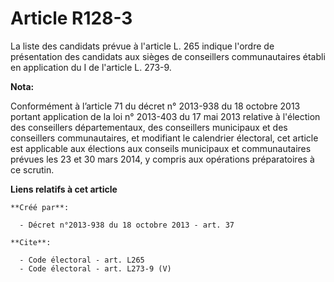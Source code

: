 # Article R128-3

La liste des candidats prévue à l'article L. 265 indique l'ordre de présentation des candidats aux sièges de conseillers
communautaires établi en application du I de l'article L. 273-9.

**Nota:**

Conformément à l’article 71 du décret n° 2013-938 du 18 octobre 2013 portant application de la loi n° 2013-403 du 17 mai 2013
relative à l'élection des conseillers départementaux, des conseillers municipaux et des conseillers communautaires, et
modifiant le calendrier électoral, cet article est applicable aux élections aux conseils municipaux et communautaires prévues
les 23 et 30 mars 2014, y compris aux opérations préparatoires à ce scrutin.

**Liens relatifs à cet article**

	**Créé par**:

	  - Décret n°2013-938 du 18 octobre 2013 - art. 37

	**Cite**:

	  - Code électoral - art. L265
	  - Code électoral - art. L273-9 (V)
